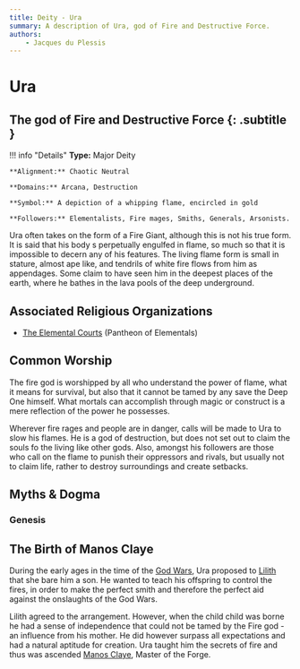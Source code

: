 ```yaml
---
title: Deity - Ura
summary: A description of Ura, god of Fire and Destructive Force.
authors:
    - Jacques du Plessis
---
```

# Ura
## The god of Fire and Destructive Force {: .subtitle }

!!! info "Details"
    **Type:** Major Deity
    
    **Alignment:** Chaotic Neutral

    **Domains:** Arcana, Destruction

    **Symbol:** A depiction of a whipping flame, encircled in gold

    **Followers:** Elementalists, Fire mages, Smiths, Generals, Arsonists.

Ura often takes on the form of a Fire Giant, although this is not his true form. It is said that his body s perpetually engulfed in flame, so much so that it is impossible to decern any of his features.  The living flame form is small in stature, almost ape like, and tendrils of white fire flows from him as appendages. Some claim to have seen him in the deepest places of the earth, where he bathes in the lava pools of the deep underground.

## Associated Religious Organizations
* [The Elemental Courts](/religion/organizations/elemental_courts) (Pantheon of Elementals)

## Common Worship
The fire god is worshipped by all who understand the power of flame, what it means for survival, but also that it cannot be tamed by any save the Deep One himself.  What mortals can accomplish through magic or construct is a mere reflection of the power he possesses.

Wherever fire rages and people are in danger, calls will be made to Ura to slow his flames. He is a god of destruction, but does not set out to claim the souls fo the living like other gods.  Also, amongst his followers are those who call on the flame to punish their oppressors and rivals, but usually not to claim life, rather to destroy surroundings and create setbacks.

## Myths & Dogma
### Genesis

## The Birth of Manos Claye
During the early ages in the time of the [God Wars](/history/ages/times_of_turmoil#the-god-ears), Ura proposed to [Lilith](/religion/deities/lilith) that she bare him a son.  He wanted to teach his offspring to control the fires, in order to make the perfect smith and therefore the perfect aid against the onslaughts of the God Wars.

Lilith agreed to the arrangement.  However, when the child child was borne he had a sense of independence that could not be tamed by the Fire god - an influence from his mother.  He did however surpass all expectations and had a natural aptitude for creation. Ura taught him the secrets of fire and thus was ascended [Manos Claye](/religion/deities/manos_claye), Master of the Forge.